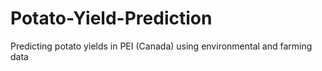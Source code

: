 # Potato-Yield-Prediction
Predicting potato yields in PEI (Canada) using environmental and farming data

